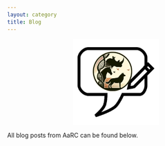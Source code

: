 ```yaml
---
layout: category
title: Blog
---
```


<img src="/assets/media/aarc-blog-logo-whitemode.svg" width="200px" style="display:block;margin-left:auto;margin-right:auto;width=50%;">

All blog posts from AaRC can be found below.

<!-- The AaRC blog is curated by [Someone](https://twitter.com/someone) and [someone_else](https://twitter.com/someoneelse). -->

